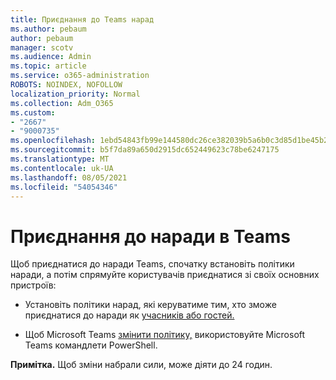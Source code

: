 ```yaml
---
title: Приєднання до Teams нарад
ms.author: pebaum
author: pebaum
manager: scotv
ms.audience: Admin
ms.topic: article
ms.service: o365-administration
ROBOTS: NOINDEX, NOFOLLOW
localization_priority: Normal
ms.collection: Adm_O365
ms.custom:
- "2667"
- "9000735"
ms.openlocfilehash: 1ebd54843fb99e144580dc26ce382039b5a6b0c3d85d1be45b2b49a0e92f5d46
ms.sourcegitcommit: b5f7da89a650d2915dc652449623c78be6247175
ms.translationtype: MT
ms.contentlocale: uk-UA
ms.lasthandoff: 08/05/2021
ms.locfileid: "54054346"
---
```

# <a name="join-a-meeting-in-teams"></a>Приєднання до наради в Teams

Щоб приєднатися до наради Teams, спочатку встановіть політики наради, а потім спрямуйте користувачів приєднатися зі своїх основних пристроїв:

- Установіть політики нарад, які керуватиме тим, хто зможе приєднатися до наради як [учасників або гостей.](https://docs.microsoft.com/microsoftteams/meeting-policies-in-teams#meeting-policy-settings---participants--guests) 

- Щоб Microsoft Teams [змінити політику,](https://docs.microsoft.com/microsoftteams/teams-powershell-overview) використовуйте Microsoft Teams командлети PowerShell.    

**Примітка.** Щоб зміни набрали сили, може діяти до 24 годин.